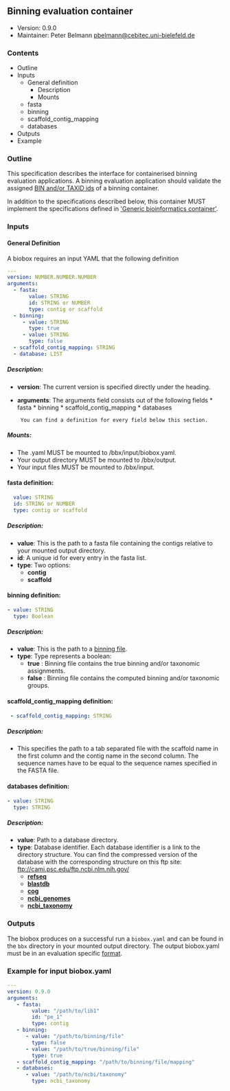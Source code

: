 ## Binning evaluation container

 * Version:    0.9.0
 * Maintainer: Peter Belmann <pbelmann@cebitec.uni-bielefeld.de>

### Contents

* Outline
* Inputs
  * General definition
     * Description 
     * Mounts
  * fasta
  * binning
  * scaffold_contig_mapping
  * databases
* Outputs 
* Example

### Outline

This specification describes the interface for containerised binning evaluation applications. 
A binning evaluation application should validate the assigned [BIN and/or TAXID ids](https://github.com/bioboxes/rfc/blob/master/data-format/binning.mkd#the-binning-output-format) 
of a binning container.

In addition to the specifications described below, this container MUST implement the
specifications defined in ['Generic bioinformatics container'](https://github.com/bioboxes/rfc/blob/master/rfc.mkd#generic-bioinformatics-container). 


### Inputs

#### General Definition

A biobox requires an input YAML that the following definition 

```YAML
---
version: NUMBER.NUMBER.NUMBER
arguments:
  - fasta:
       value: STRING
       id: STRING or NUMBER
       type: contig or scaffold
  - binning: 
     - value: STRING
       type: true
     - value: STRING
       type: false
  - scaffold_contig_mapping: STRING
  - database: LIST 
```

##### Description:

* **version**: The current version is specified directly under the heading.
* **arguments**: The arguments field consists out of the following fields 
       * fasta
       * binning
       * scaffold_contig_mapping
       * databases       
       
       You can find a definition for every field below this section.

##### Mounts:
 * The .yaml MUST be mounted to /bbx/input/biobox.yaml.
 * Your output directory MUST be mounted to /bbx/output.
 * Your input files MUST be mounted to /bbx/input. 

#### fasta definition:

```YAML
  value: STRING
  id: STRING or NUMBER
  type: contig or scaffold
```

##### Description:
* **value**: This is the path to a fasta file containing the contigs relative to your mounted output directory.
* **id**: A unique id for every entry in the fasta list.
* **type**: Two options:
  * **contig**
  * **scaffold**

#### binning definition:

```YAML
- value: STRING
  type: Boolean
```

##### Description:
* **value**: This is the path to a [binning file](https://github.com/pbelmann/rfc/blob/master/data-format/binning.mkd).
* **type**: Type represents a boolean:
  * **true** : Binning file contains the true binning and/or taxonomic assignments.
  * **false** : Binning file contains the computed binning and/or taxonomic groups.

#### scaffold_contig_mapping definition:

```YAML
 - scaffold_contig_mapping: STRING
```

##### Description:

* This specifies the path to a tab separated file with the scaffold name in the first column and the contig name in the second column. The sequence names have to be equal to the sequence names specified in the FASTA file.

#### databases definition:

```YAML
- value: STRING
  type: STRING
```

##### Description:
* **value**: Path to a database directory.
* **type**: Database identifier. Each database identifier is a link to the directory structure. You can find the compressed version of the database with the corresponding structure on this ftp site: ftp://cami.psc.edu/ftp.ncbi.nlm.nih.gov/
  * **[refseq](https://github.com/pbelmann/rfc/blob/feature/new_binning_spec/databases/refseq.txt)**  
  * **[blastdb](https://github.com/pbelmann/rfc/blob/feature/new_binning_spec/databases/blastdb.txt)**
  * **[cog](https://github.com/pbelmann/rfc/blob/feature/new_binning_spec/databases/cog.txt)**
  * **[ncbi_genomes](https://github.com/pbelmann/rfc/blob/feature/new_binning_spec/databases/ncbi_genomes.txt)**
  * **[ncbi_taxonomy](https://github.com/pbelmann/rfc/blob/feature/new_binning_spec/databases/ncbi_taxonomy.txt)**

### Outputs

The biobox produces on a successful run a `biobox.yaml` and can be found in the `bbx` directory in your mounted output directory. The output biobox.yaml must be in an evaluation specific [format](https://github.com/pbelmann/rfc/blob/master/data-format/binning.mkd).

### Example for input biobox.yaml

```YAML
---
version: 0.9.0
arguments:
   - fasta:
        value: "/path/to/lib1"
        id: "pe_1"
        type: contig
   - binning:
      - value: "/path/to/binning/file"
        type: false
      - value: "/path/to/true/binning/file"
        type: true
   - scaffold_contig_mapping: "/path/to/binning/file/mapping"
   - databases:
      - value: "/path/to/ncbi/taxonomy"
        type: ncbi_taxonomy 
```
